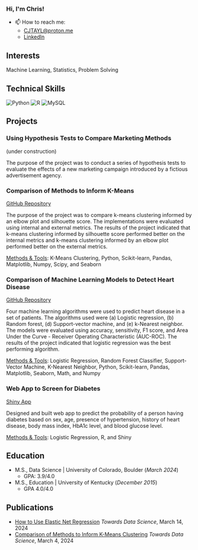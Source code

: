 ### Hi, I'm Chris!

- 📫 How to reach me:
  - CJTAYL@proton.me
  - [LinkedIn](https://www.linkedin.com/in/christopher-taylor-4b476a34/)

## Interests
Machine Learning, Statistics, Problem Solving

## Technical Skills
![Python](https://img.shields.io/badge/python-3670A0?style=for-the-badge&logo=python&logoColor=ffdd54)
![R](https://img.shields.io/badge/r-%23276DC3.svg?style=for-the-badge&logo=r&logoColor=white)
![MySQL](https://img.shields.io/badge/mysql-4479A1.svg?style=for-the-badge&logo=mysql&logoColor=white)

## Projects

### Using Hypothesis Tests to Compare Marketing Methods 

(under construction)

The purpose of the project was to conduct a series of hypothesis tests to evaluate the effects of a new marketing campaign introduced by a fictious advertisement agency. 

### Comparison of Methods to Inform K-Means 

[GitHub Repository](https://github.com/CJTAYL/kmeans_comparison)

The purpose of the project was to compare k-means clustering informed by an elbow plot and silhouette score. The implementations were evaluated using internal and external metrics. The results of the project indicated that k-means clustering informed by silhouette score performed better on the internal metrics and k-means clustering informed by an elbow plot performed better on the external metrics. 

<ins>Methods & Tools</ins>: K-Means Clustering, Python, Scikit-learn, Pandas, Matplotlib, Numpy, Scipy, and Seaborn

### Comparison of Machine Learning Models to Detect Heart Disease 

[GitHub Repository](https://github.com/CJTAYL/heart_disease)

Four machine learning algorithms were used to predict heart disease in a set of patients. The algorithms used were (a) Logistic regression, (b) Random forest, (d) Support-vector machine, and (e) k-Nearest neighbor. The models were evaluated using accuracy, sensitivity, F1 score, and Area Under the Curve - Receiver Operating Characteristic (AUC-ROC). The results of the project indicated that logistic regression was the best performing algorithm.

<ins>Methods & Tools</ins>: Logistic Regression, Random Forest Classifier, Support-Vector Machine, K-Nearest Neighbor, Python, Scikit-learn, Pandas, Matplotlib, Seaborn, Math, and Numpy

### Web App to Screen for Diabetes 

[Shiny App](https://shorturl.at/ntxVX) 

Designed and built web app to predict the probability of a person having diabetes based on sex, age, presence of hypertension, history of heart disease, body mass index, HbA1c level, and blood glucose level. 

<ins>Methods & Tools</ins>: Logistic Regression, R, and Shiny

## Education
- M.S., Data Science | University of Colorado, Boulder (_March 2024_)
  - GPA: 3.9/4.0
- M.S., Education | University of Kentucky (_December 2015_)
  - GPA 4.0/4.0
    
## Publications
- [How to Use Elastic Net Regression](https://shorturl.at/ikKP7) *Towards Data Science*, March 14, 2024
- [Comparison of Methods to Inform K-Means Clustering](https://shorturl.at/syR56) *Towards Data Science*, March 4, 2024


